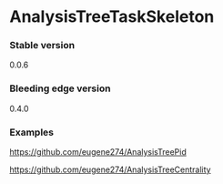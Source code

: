 # AnalysisTreeTaskSkeleton

### Stable version
0.0.6

### Bleeding edge version
0.4.0


### Examples

https://github.com/eugene274/AnalysisTreePid

https://github.com/eugene274/AnalysisTreeCentrality
